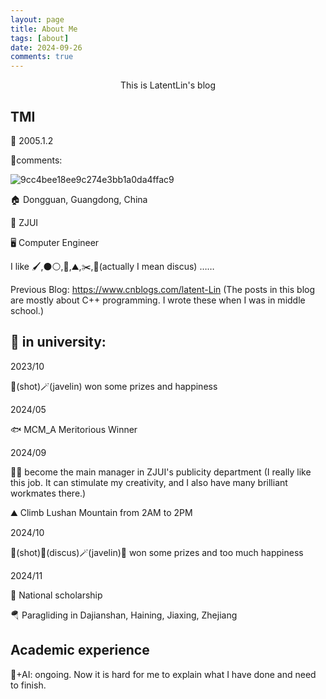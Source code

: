 ```yaml
---
layout: page
title: About Me
tags: [about]
date: 2024-09-26
comments: true
---
```



<center> This is LatentLin's blog</center>

## TMI

🎂 2005.1.2

🪿comments:

![9cc4bee18ee9c274e3bb1a0da4ffac9](https://github.com/user-attachments/assets/a37028bf-9d7f-4822-ba20-1b7cd27e478c)

🏠 Dongguan, Guangdong, China

🏫 ZJUI

🖥️ Computer Engineer

I like 🖌️,⚫⚪,🏸,⛰️,✂️,🥏(actually I mean discus) ……

Previous Blog: https://www.cnblogs.com/latent-Lin (The posts in this blog are mostly about C++ programming. I wrote these when I was in middle school.)

## 🌟 in university:

2023/10

🎱(shot)🪄(javelin) won some prizes and happiness

2024/05

🐟 MCM_A Meritorious Winner 

2024/09

👩‍💼 become the main manager in ZJUI's publicity department (I really like this job. It can stimulate my creativity, and I also have many brilliant workmates there.)

⛰️ Climb Lushan Mountain from 2AM to 2PM

2024/10

🎱(shot)🥏(discus)🪄(javelin)🏸  won some prizes and too much happiness

2024/11

🥇 National scholarship

🪂 Paragliding in Dajianshan, Haining, Jiaxing, Zhejiang

## Academic experience

🧬+AI: ongoing. Now it is hard for me to explain what I have done and need to finish.

